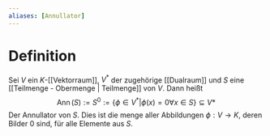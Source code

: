 ```yaml
---
aliases: [Annullator]
---
```

# Definition
Sei $V$ ein $K$-[[Vektorraum]], $V^*$ der zugehörige [[Dualraum]] und $S$ eine [[Teilmenge - Obermenge | Teilmenge]] von $V$. Dann heißt 
$$\operatorname{Ann}(S) := S^0 := \{\phi \in V^* | \phi(x) = 0 \forall x \in S \} \subseteq V*$$
Der Annullator von $S$. Dies ist die menge aller Abbildungen $\phi: V \to K$, deren Bilder $0$ sind, für alle Elemente aus $S$.